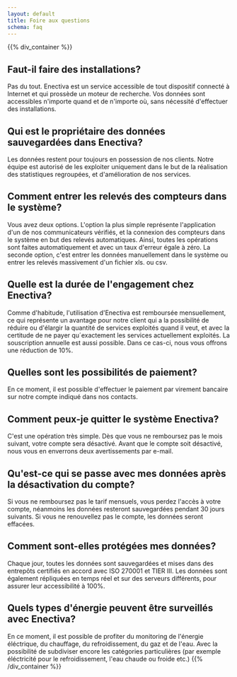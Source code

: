 ```yaml
---
layout: default
title: Foire aux questions
schema: faq
---
```

{{% div_container %}}
## Faut-il faire des installations?

Pas du tout. Enectiva est un service accessible de tout dispositif connecté à Internet et qui prossède un moteur de recherche. Vos données sont accessibles n'importe quand et de n'importe où, sans nécessité d'effectuer des installations.

## Qui est le propriétaire des données sauvegardées dans Enectiva?

Les données restent pour toujours en possession de nos clients. Notre équipe est autorisé de les exploiter uniquement dans le but de la réalisation des statistiques regroupées, et d'amélioration de nos services.

## Comment entrer les relevés des compteurs dans le système?

Vous avez deux options. L'option la plus simple représente l'application d'un de nos communicateurs vérifiés, et la connexion des compteurs dans le système en but des relevés automatiques. Ainsi, toutes les opérations sont faites automatiquement et avec un taux d'erreur égale à zéro. La seconde option, c'est entrer les données manuellement dans le système ou entrer les relevés massivement d'un fichier xls. ou csv.


## Quelle est la durée de l'engagement chez Enectiva?

Comme d'habitude, l'utilisation d'Enectiva est remboursée mensuellement, ce qui représente un avantage pour notre client qui a la possibilité de réduire ou d'élargir la quantité de services exploités quand il veut, et avec la certitude de ne payer qu´exactement les services actuellement exploités. La souscription annuelle est aussi possible. Dans ce cas-ci, nous vous offrons une réduction de 10%.

## Quelles sont les possibilités de paiement?

En ce moment, il est possible d'effectuer le paiement par virement bancaire sur notre compte indiqué dans nos contacts.

## Comment peux-je quitter le système Enectiva?

C'est une opération très simple. Dès que vous ne remboursez pas le mois suivant, votre compte sera désactivé. Avant que le compte soit désactivé, nous vous en enverrons deux avertissements par e-mail.

## Qu'est-ce qui se passe avec mes données après la désactivation du compte?

Si vous ne remboursez pas le tarif mensuels, vous perdez l'accès à votre compte, néanmoins les données resteront sauvegardées pendant 30 jours suivants. Si vous ne renouvellez pas le compte, les données seront effacées.

## Comment sont-elles protégées mes données?

Chaque jour, toutes les données sont sauvegardées et mises dans des entrepôts certifiés en accord avec ISO 270001 et TIER III. Les données sont également répliquées en temps réel et sur des serveurs différents, pour assurer leur accessibilité à 100%.

## Quels types d'énergie peuvent être surveillés avec Enectiva?

En ce moment, il est possible de profiter du monitoring de l'énergie éléctrique, du chauffage, du refroidissement, du gaz et de l'eau. Avec la possibilité de subdiviser encore les catégories particulières (par exemple éléctricité pour le refroidissement, l'eau chaude ou froide etc.)
{{% /div_container %}}

